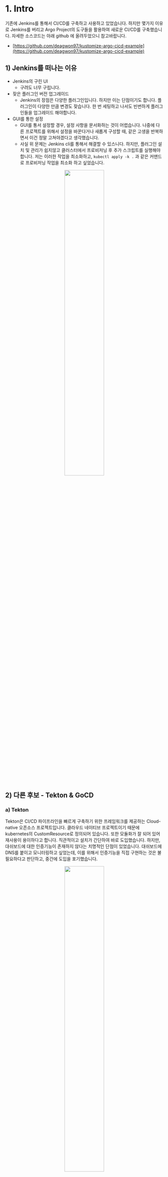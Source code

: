 # 1. Intro

 기존에 Jenkins를 통해서 CI/CD를 구축하고 사용하고 있었습니다. 하지만 몇가지 이유로 Jenkins를 버리고 Argo Project의 도구들을 활용하여 새로운 CI/CD를 구축했습니다. 자세한 소스코드는 아래 github 에 올려두었으니 참고바랍니다.

- [https://github.com/deagwon97/kustomize-argo-cicd-example](https://github.com/deagwon97/kustomize-argo-cicd-example)

## 1) Jenkins를 떠나는 이유

- Jenkins의 구린 UI
    - 구려도 너무 구립니다.
- 잦은 플러그인 버전 업그레이드
    - Jenkins의 장점은 다양한 플러그인입니다. 하지만 이는 단점이기도 합니다. 플러그인이 다양한 만큼 변경도 잦습니다. 한 번 세팅하고 나서도 빈번하게 플러그인들을 업그레이드 해야합니다.
- GUI를 통한 설정
    - GUI를 통서 설정할 경우, 설정 사항을 문서화하는 것이 어렵습니다. 나중에 다른 프로젝트를 위해서 설정을 바꾼다거나 새롭게 구성할 때, 같은 고생을 반복하면서 이건 정말 고쳐야겠다고 생각했습니다.
    - 사실 위 문제는 Jenkins cli를 통해서 해결할 수 있스니다. 하지만, 플러그인 설치 및 관리가 쉽지않고 클러스터에서 프로비저닝 후 추가 스크립트를 실행해야 합니다. 저는 이러한 작업을 최소화하고, `kubectl apply -k .` 과 같은 커맨드로 프로비저닝 작업을 최소화 하고 싶었습니다.


<div align="center">
    <img  width="50%" src="https://velog.velcdn.com/images/curiosity806/post/27e4a1f6-bd0d-4669-8cf8-30ff6022ff5d/image.png"/>
</div>


## 2) 다른 후보 - Tekton & GoCD

### a) Tekton

 Tekton은 CI/CD 파이프라인을 빠르게 구축하기 위한 프레임워크를 제공하는 Cloud-native 오픈소스 프로젝트입니다. 클라우드 네이티브 프로젝트이기 때문에 kubernetes의 CustomResource로 정의되어 있습니다. 또한 모듈화가 잘 되어 있어 재사용이 용이하다고 합니다. 직관적이고 설치가 간단하여 바로 도입했습니다. 하지만, 대쉬보드에 대한 인증기능이 존재하지 않다는 치명적인 단점이 있었습니다. 대쉬보드에 DNS를 붙이고 모니터링하고 싶었는데, 이를 위해서 인증기능을 직접 구현하는 것은 불필요하다고 판단하고, 중간에 도입을 포기했습니다.

<div align="center">
    <img  width="50%" src="https://velog.velcdn.com/images/curiosity806/post/e6e025ad-df6f-4ff7-b92d-557be894fdd3/image.png"/>
</div>


### b) GoCD

 설정이 쉽고, 대쉬보드 디자인이 깔끔합니다. 또한 제가 원하는 수준의 인증 및 권한관리 기능을 지원합니다. GoCD는 Cloude Native 하지는 않지만, agent로 kubernetes의 pod을 사용할 수 있어서, 설정을 kustomization 명세에 담을 수 있었습니다. (secret, pipline 설정 등)

하지만 아래 문제를 마주했고, 향후에도 비슷한 문제가 반복될 수 있다고 판단해 도입을 포기했습니다.

> GoCD를 Kubernetes에서 사용하기 위해서는 작업을 수행하는 작업자가 gocd-agent 이미지 위에서 동작해야 합니다. 저는 이미지를 빌드하는 Kaniko 이미지와 GoCD-Agent 이미지를 합쳐서 새로운 이미지를 만들었습니다. 이렇게 새로 만든 이미지로 Job을 수행했더니 gocd-controller 가 gocd-agent의 상태를 제대로 추적하지 못하는 문제가 생겼습니다.
> 

<div align="center">
    <img  width="50%" src="https://velog.velcdn.com/images/curiosity806/post/fbd9a17f-1e35-4213-96a8-24707c649dce/image.png"/>
</div>



# 2. Argo Project


<div align="center">
    <img  width="50%" src="https://velog.velcdn.com/images/curiosity806/post/f1be2849-c340-4e53-af8c-13da0e1f3f21/image.png"/>
</div>


 ArgoCD는 클라우드 네티브합니다. 대부분의 설정과 Job이 kuberntes CRD를 생성하여 관리할 수 있습니다. 더욱이 제가 원하는 수준의 대쉬보드 인증 및 권한 관리 기능을 제공하고, 깔끔한 UI까지 갖췄습니다.  정말이지 완벽합니다. 하지만, 과하다고 판단했습니다. Argo는 CD, CI, Event, Rollout 등 개별앱을 설치해서 사용해야 하고, 각 앱들이 지원하는 기능은 제가 사용하지 않을 만한 기능이 너무 많아서 도입을 망설였습니다.

 하지만, 결과적으로 위에서 이야기 했던 문제들을 마주 했고, 설정이 어렵더라도, Argo Project를 사용해서 CI/CD 프로세스를 도입하기로 결정했습니다.

## 1) Argo Workflows & Argo Events

 Argo Workflows는 CI  Workflow를 관리하는 도구입니다. 저는 Workflow로 build와 deploy라는 step을 만들었고, Argo Events를 통해서 Github에서 Webhook이 들어오면 이 Workflow가 실행되도록 구현했습니다. 

 참고로, Argo Project 문서에서는 Argo Workflows와 Argo Events를 다른 namespace로 두고 사용하지만, 필자는 이 두 도구가 관련되어있고, 굳이 분리할 필요가 없다고 판단하여 `argoci` 라는 이름의 namespapce에 함께 생성했습니다.

### a. Argo Workflows

 제가 만든 argo workflow는 간단하게 2가지 스텝을 가집니다. build step을 통해서 app의 컨테이너 이미지를 빌드하고, deploy step에서 kubectl 커맨드로 앱을 배포합니다. argo rollout을 사용할 수도 있지만, kubectl 커맨드를 사용하는 것만으로도 충분하다고 판단했습니다.

- Build Step
    - image: ****csanchez/kaniko****
    - 용도
        1. Github에서 소스코드를 Pull
        2. 새로운 컨테이너 이미지를 빌드
        3. harbor registry에 이미지를 Push
- Deploy Step
    - image: ****bitnami/kubectl****
    - 용도
        - `kubectl rollout restart deployment <name> -n <namespace>` 커맨드를 통해 앱 배포

### b. Argo Events

- Event-Source
    - 외부 소스로부터 들어오는 이벤트를 정의
    - AWS SNS, SQS, GCP PubSub, Webhooks 등을 지원
    - 외부 이벤트가 들어오면 클라우드 이벤트로 변환하여 Event Bus로 전달
- Event Bus
    - event source와 event sensor를 연결하는 역할을 수행한다.
    - 마치 Transport layer와 같이 동작한다.
- Event-Sensor
    - event bus에서 어떤 이벤트가 들어왔을 때(Event dependency), 어떤 동작을 수행할 지(triggers) 정의

### c. Detail

 Argo cd와 다르게 Argo Workflows와 Argo Events를 하나로 묶기위해서는 추가적인 설정이 필요합니다. 

```yaml
# kustomization.yaml
apiVersion: kustomize.config.k8s.io/v1beta1
kind: Kustomization
namespace: argo-ci
generatorOptions:
  disableNameSuffixHash: true
resources:
  # argo workflows
  - namespace.yaml # namespace 생성
  - https://github.com/argoproj/argo-workflows/releases/download/v3.4.5/install.yaml # argo workflows 설치
  - workflow-rbac.yaml # argo workflows에 workflow pods을 조회, 수정, 생성, 삭제하는 권한 부여 (dashboard 조회용)
  - rollout-rbac.yaml # argo workflows에 외부 deployment를 rollout restart 하기 위한 권한 부여
  # argo events
  - https://raw.githubusercontent.com/argoproj/argo-events/stable/manifests/install.yaml
  - https://raw.githubusercontent.com/argoproj/argo-events/stable/manifests/install-validating-webhook.yaml
  - event-source.yaml # github webhook을 감지하여 event bus로 전송
  - event-bus.yaml # event source의 event를 event sensor로 전송
  - event-sensor.yaml # event-sensor와 workflow를 모두 포함함. event bus에서 event가 전달되면, workflow를 실행.
  - event-rbac.yaml # event sensor가 workflow를 생성할 수 있는 권한 부여
  # ingress
  - ingress.yaml # argo ci 의 대쉬보드, webhook listener를 외부로 배포.
patchesStrategicMerge:
  - argo-patch.yaml
secretGenerator:
  - name: git-secret
    envs:
    - kaniko/git-secret
  - name: git-ssh
    files:
      - .ssh/id_rsa
  - name: git-known-hosts
    files:
      - .ssh/known_hosts
configMapGenerator:
  - name: harbor-config
    files:
      - kaniko/config.json
  - name: rollout-kubeconfig
    files:
      - rollout/config
```

이렇게 만들어진 argoci 또한 대쉬보드로 접속할 수 있습니다. github에서 push가 들어오면 자동으로 build, deploy 되며, 중간 과정에서 pod들의 로그를 실시간으로 확인할 수 있습니다.


<div align="center">
    <img  width="50%" src="https://velog.velcdn.com/images/curiosity806/post/bdd06483-7e47-484a-b7d5-0b8b90f2330d/image.png"/>
</div>

## 2) ArgoCD

 Kubernetes의 형상을 유지하는 도구입니다. Kustomization 파일을 Polling 하며, 변화가 감지되면 이를 클러스터에 반영합니다. 앱의 수정사항을 반영하여 배포하는 것이 아닌, Kubernetes의 Service, Pod 등의 형상을 관찰하여 Kustomization 파일과 항상 동일한 상태를 유지하도록 관리하는 도구입니다. 

 이전에 Jenkins로 구축했던 CI/CD는 소스코드의 변경사항을 배포하는 기능만 있었지 kubernetes 리소스의 형상을 관리하지는 않았습니다. 하지만, ArogoCD 문서를 충분히 읽은 후, 형상 또한 코드로 관리하면서 지속적으로 동일한 상태를 유지할 필요가 있다고 판단하여 추가로 도입했습니다.

### a. Detail

설정 방법은 간단합니다.  아래와 같이 kustomization 파일을 작성한 후,

```yaml
#kustomization.yaml
apiVersion: kustomize.config.k8s.io/v1beta1
kind: Kustomization
namespace: argocd
generatorOptions:
  disableNameSuffixHash: true # traefik의 Ingress Router가 argocd service를 식별하기 위함.
resources:
  - namespace.yaml # namespace 생성
  - https://raw.githubusercontent.com/argoproj/argo-cd/stable/manifests/install.yaml
  - ingress.yaml # dashboard를 외부에 배포하기위한 ingress 및 certificate, issuer 설정
  - repository.yaml # Argocd의 Application에서 사용되는 github repository를 생성하는 yaml
  - application.yaml # Argocd의 Application을 생성하는 yaml
patchesStrategicMerge:
  - argocd-cmd-params-cm-patch.yml # argocd 생성 파라미터에서 server.insecure: "true" 으로 설정
```

 argocd 폴더에서  `kustomization applyo -k .`  커맨드를 실행하면, 설치부터 설정까지 한번에 완성됩니다!

이렇게 생성된 argocd 앱을 대쉬보드로 확인할 수 있습니다. get-key.sh 스크립트를 실행하여 얻은 password로 로그인할 수 있습니다. (기본 id는 admin입니다.)


<div align="center">
    <img  width="90%" src="https://velog.velcdn.com/images/curiosity806/post/38846afc-ef29-460d-ae73-12fc924cb559/image.png"/>
</div>


이제 정말 만족스러운 CI/CD 프로세스가 구축됐습니다. 모든 설정은 소스코드로 관리하면서 쿠버네티스 네이티브한 프로세스가 만들어졌습니다. 조금 더 완성도를 높인다면 다음과 같은 작업을 추가할 수 있겠지만, 지금도 충분하다고 생각합니다. 향후 필요하다고 판단된다면 적용해 볼 생각입니다.

- argocd, argoci kustomization 파일도 argocd 에 포함하여 배포
- build된 이미지를 테스트하는 step 추가
- workflow template를 사용하여 설정 파일 재사용성 확대

## Reference

- [https://argoproj.github.io/argo-workflows/quick-start/](https://argoproj.github.io/argo-workflows/quick-start/)